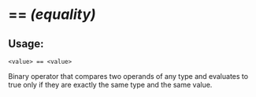 # == *(equality)*

## Usage:
```cedar
<value> == <value>
```

Binary operator that compares two operands of any type and evaluates to true only if
they are exactly the same type and the same value.
